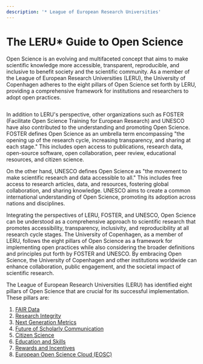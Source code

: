 ```yaml
---
description: '* League of European Research Universities'
---
```


# The LERU\* Guide to Open Science

Open Science is an evolving and multifaceted concept that aims to make scientific knowledge more accessible, transparent, reproducible, and inclusive to benefit society and the scientific community. As a member of the League of European Research Universities (LERU), the University of Copenhagen adheres to the eight pillars of Open Science set forth by LERU, providing a comprehensive framework for institutions and researchers to adopt open practices.

<div data-full-width="true">

<figure><img src="../../../../.gitbook/assets/Updated-01.jpg" alt=""><figcaption></figcaption></figure>

</div>

In addition to LERU's perspective, other organizations such as FOSTER (Facilitate Open Science Training for European Research) and UNESCO have also contributed to the understanding and promoting Open Science. FOSTER defines Open Science as an umbrella term encompassing "the opening up of the research cycle, increasing transparency, and sharing at each stage." This includes open access to publications, research data, open-source software, open collaboration, peer review, educational resources, and citizen science.

On the other hand, UNESCO defines Open Science as "the movement to make scientific research and data accessible to all." This includes free access to research articles, data, and resources, fostering global collaboration, and sharing knowledge. UNESCO aims to create a common international understanding of Open Science, promoting its adoption across nations and disciplines.

Integrating the perspectives of LERU, FOSTER, and UNESCO, Open Science can be understood as a comprehensive approach to scientific research that promotes accessibility, transparency, inclusivity, and reproducibility at all research cycle stages. The University of Copenhagen, as a member of LERU, follows the eight pillars of Open Science as a framework for implementing open practices while also considering the broader definitions and principles put forth by FOSTER and UNESCO. By embracing Open Science, the University of Copenhagen and other institutions worldwide can enhance collaboration, public engagement, and the societal impact of scientific research.

The League of European Research Universities (LERU) has identified eight pillars of Open Science that are crucial for its successful implementation. These pillars are:

1. [FAIR Data](fair-data.md)
2. [Research Integrity](research-integrity.md)
3. [Next Generation Metrics](next-generation-metrics.md)
4. [Future of Scholarly Communication](future-of-scholarly-communication.md)
5. [Citizen Science](citizen-science.md)
6. [Education and Skills](education-and-skills.md)
7. [Rewards and Incentives](rewards-and-incentives.md)
8. [European Open Science Cloud (EOSC)](european-open-science-cloud-eosc.md)
